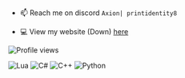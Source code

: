 - 📫 Reach me on discord `Axion| printidentity8`

- 💻 View my website (Down) [here](wwww)

<p align="left">
  <img src="https://komarev.com/ghpvc/?username=RiisDev&label=Profile%20views&color=0e75b6&style=for-the-badge" alt="Profile views" />
</p>




<p align="left">
  <img src="https://img.shields.io/badge/lua-%232C2D72.svg?style=for-the-badge&logo=lua&logoColor=white" alt="Lua"/>
  <img src="https://img.shields.io/badge/c%23-%23239120.svg?style=for-the-badge&logo=c-sharp&logoColor=white" alt="C#"/>
  <img src="https://img.shields.io/badge/c++-%2300599C.svg?style=for-the-badge&logo=c%2B%2B&logoColor=white" alt="C++"/>
  <img src="https://img.shields.io/badge/python-%233776AB.svg?style=for-the-badge&logo=python&logoColor=white" alt="Python"/>
</p>




